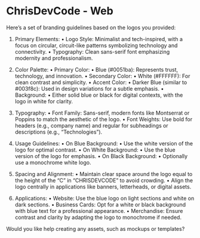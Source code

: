 # ChrisDevCode - Web

Here’s a set of branding guidelines based on the logos you provided:

1. Primary Elements:
	•	Logo Style: Minimalist and tech-inspired, with a focus on circular, circuit-like patterns symbolizing technology and connectivity.
	•	Typography: Clean sans-serif font emphasizing modernity and professionalism.

2. Color Palette:
	•	Primary Color:
	•	Blue (#0051ba): Represents trust, technology, and innovation.
	•	Secondary Color:
	•	White (#FFFFFF): For clean contrast and simplicity.
	•	Accent Color:
	•	Darker Blue (similar to #003f8c): Used in design variations for a subtle emphasis.
	•	Background:
	•	Either solid blue or black for digital contexts, with the logo in white for clarity.

3. Typography:
	•	Font Family: Sans-serif, modern fonts like Montserrat or Poppins to match the aesthetic of the logo.
	•	Font Weights: Use bold for headers (e.g., company name) and regular for subheadings or descriptions (e.g., “Technologies”).

4. Usage Guidelines:
	•	On Blue Background:
	•	Use the white version of the logo for optimal contrast.
	•	On White Background:
	•	Use the blue version of the logo for emphasis.
	•	On Black Background:
	•	Optionally use a monochrome white logo.

5. Spacing and Alignment:
	•	Maintain clear space around the logo equal to the height of the “C” in “CHRISDEVCODE” to avoid crowding.
	•	Align the logo centrally in applications like banners, letterheads, or digital assets.

6. Applications:
	•	Website: Use the blue logo on light sections and white on dark sections.
	•	Business Cards: Opt for a white or black background with blue text for a professional appearance.
	•	Merchandise: Ensure contrast and clarity by adapting the logo to monochrome if needed.

Would you like help creating any assets, such as mockups or templates?